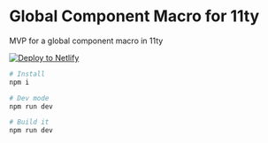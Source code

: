 # Global Component Macro for 11ty

MVP for a global component macro in 11ty

[![Deploy to Netlify](https://www.netlify.com/img/deploy/button.svg)](https://app.netlify.com/start/deploy?repository=https://github.com/trys/11ty-component-macro)


```bash
# Install
npm i

# Dev mode
npm run dev

# Build it
npm run dev
```
